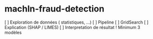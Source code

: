 # machln-fraud-detection
[ ] Exploration de données ( statistiques, ...) 
[ ] Pipeline 
[ ] GridSearch 
[ ] Explication (SHAP / LIMES)
[ ] Interpretation de résultat ! Minimum 3 modèles
